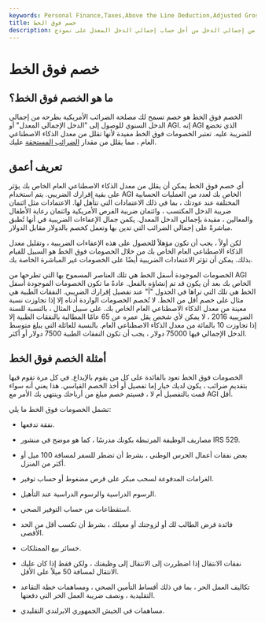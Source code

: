 ```yaml
---
keywords: Personal Finance,Taxes,Above the Line Deduction,Adjusted Gross Income,Agi,Itemized Deductions,Tax Breaks,Tax Deductions
title: خصم فوق الخط
description: الخصم فوق الخط هو عنصر يتم طرحه من إجمالي الدخل من أجل حساب إجمالي الدخل المعدل على نموذج IRS 1040.
---
```


# خصم فوق الخط
## ما هو الخصم فوق الخط؟

الخصم فوق الخط هو خصم تسمح لك مصلحة الضرائب الأمريكية بطرحه من إجمالي الدخل السنوي للوصول إلى "الدخل الإجمالي المعدل" أو AGI. إنه AGI الذي تخضع للضريبة عليه. تعتبر الخصومات فوق الخط مفيدة لأنها تقلل من معدل الذكاء الاصطناعي العام ، مما يقلل من مقدار [الضرائب المستحقة](/taxes) عليك.

## تعريف أعمق

أي خصم فوق الخط يمكن أن يقلل من معدل الذكاء الاصطناعي العام الخاص بك يؤثر على بقية إقرارك الضريبي. يتم استخدام AGI الخاص بك لعدد من العمليات الحسابية المختلفة عند عودتك ، بما في ذلك الاعتمادات التي تتأهل لها. الاعتمادات مثل ائتمان ضريبة الدخل المكتسب ، وائتمان ضريبة الفرص الأمريكية وائتمان رعاية الأطفال والمعالين ، مقيدة بإجمالي الدخل المعدل. يكمن جمال الإعفاءات الضريبية في أنها تُطبق مباشرةً على إجمالي الضرائب التي تدين بها وتعمل كخصم بالدولار مقابل الدولار.

لكن أولاً ، يجب أن تكون مؤهلاً للحصول على هذه الإعفاءات الضريبية ، وتقليل معدل الذكاء الاصطناعي العام الخاص بك من خلال الخصومات فوق الخط هو السبيل للقيام بذلك. يمكن أن تؤثر الاعتمادات الضريبية أيضًا على الخصومات غير المباشرة الخاصة بك.

الخصومات الموجودة أسفل الخط هي تلك العناصر المسموح بها التي تطرحها من AGI الخاص بك بعد أن يكون قد تم إنشاؤه بالفعل. عادةً ما تكون الخصومات الموجودة أسفل الخط هي تلك التي تراها في الجدول "أ" عند تفصيل إقرارك الضريبي. النفقات الطبية هي مثال على خصم أقل من الخط. لا تُخصم الخصومات الواردة أدناه إلا إذا تجاوزت نسبة معينة من معدل الذكاء الاصطناعي العام الخاص بك. على سبيل المثال ، بالنسبة للسنة الضريبية 2016 ، لا يمكن لأي شخص يقل عمره عن 65 عامًا المطالبة بالنفقات الطبية إلا إذا تجاوزت 10 بالمائة من معدل الذكاء الاصطناعي العام. بالنسبة للعائلة التي يبلغ متوسط الدخل الإجمالي فيها 75000 دولار ، يجب أن تكون النفقات الطبية 7500 دولار أو أكثر.

## أمثلة الخصم فوق الخط

الخصومات فوق الخط تعود بالفائدة على كل من يقوم بالإيداع. في كل مرة تقوم فيها بتقديم ضرائب ، يكون لديك خيار إما تفصيل أو أخذ الخصم القياسي. هذا يعني أنه سواء قمت بالتفصيل أم لا ، فسيتم خصم مبلغ من أرباحك وينتهي بك الأمر مع AGI أقل.

تشمل الخصومات فوق الخط ما يلي:

- نفقة تدفعها.

- مصاريف الوظيفة المرتبطة بكونك مدرسًا ، كما هو موضح في منشور IRS 529.

- بعض نفقات أعمال الحرس الوطني ، بشرط أن تضطر للسفر لمسافة 100 ميل أو أكثر من المنزل.

- الغرامات المدفوعة لسحب مبكر على قرص مضغوط أو حساب توفير.

- الرسوم الدراسية والرسوم الدراسية عند التأهيل.

- استقطاعات من حساب التوفير الصحي.

- فائدة قرض الطالب لك أو لزوجتك أو معيلك ، بشرط أن تكسب أقل من الحد الأقصى.

- خسائر بيع الممتلكات.

- نفقات الانتقال إذا اضطررت إلى الانتقال إلى وظيفتك ، ولكن فقط إذا كان عليك الانتقال لمسافة 50 ميلاً على الأقل.

- تكاليف العمل الحر ، بما في ذلك أقساط التأمين الصحي ، ومساهمات خطة التقاعد التقليدية ، ونصف ضريبة العمل الحر التي دفعتها.

- مساهمات في الجيش الجمهوري الايرلندي التقليدي.

